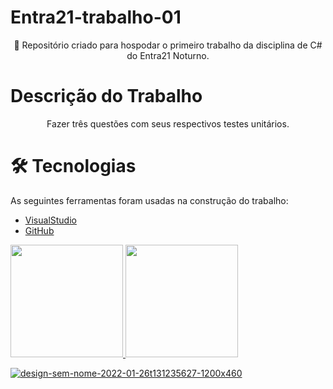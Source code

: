 # Entra21-trabalho-01
<p align="center">🚀 Repositório criado para hospodar o primeiro trabalho da disciplina de C# do Entra21 Noturno.</p>

# Descrição do Trabalho
<p align="center">Fazer três questões com seus respectivos testes unitários.</p>


# 🛠 Tecnologias

As seguintes ferramentas foram usadas na construção do trabalho:

- [VisualStudio](https://visualstudio.microsoft.com/)
- [GitHub](https://github.com/)

<a href="https://github.com/GreemerBR">
<img height="180em" src="https://github-readme-stats.vercel.app/api/top-langs/?username=GreemerBR&layout=compact&langs_count=7&theme=dracula"/>
<img height="180em" src="https://github-readme-stats.vercel.app/api?username=GreemerBR&show_icons=true&theme=dracula&include_all_commits=true&count_private=true"/>
</div>

![design-sem-nome-2022-01-26t131235627-1200x460](https://user-images.githubusercontent.com/105084941/172011940-4cdc7594-5d71-4823-95c6-1d3cec75fe7e.png)
